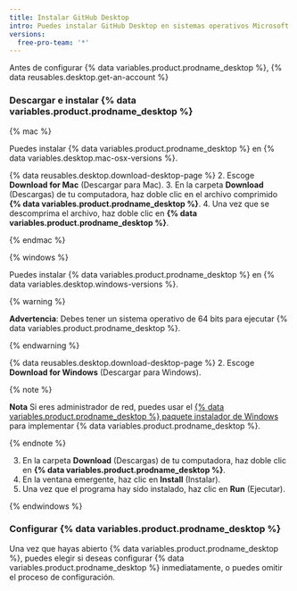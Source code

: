 ```yaml
---
title: Instalar GitHub Desktop
intro: Puedes instalar GitHub Desktop en sistemas operativos Microsoft Windows o macOS.
versions:
  free-pro-team: '*'
---
```


Antes de configurar {% data variables.product.prodname_desktop %}, {% data reusables.desktop.get-an-account %}

### Descargar e instalar {% data variables.product.prodname_desktop %}

{% mac %}

Puedes instalar {% data variables.product.prodname_desktop %} en {% data variables.desktop.mac-osx-versions %}.

{% data reusables.desktop.download-desktop-page %}
2. Escoge **Download for Mac** (Descargar para Mac).
3. En la carpeta **Download** (Descargas) de tu computadora, haz doble clic en el archivo comprimido **{% data variables.product.prodname_desktop %}**.
4. Una vez que se descomprima el archivo, haz doble clic en **{% data variables.product.prodname_desktop %}**.

{% endmac %}

{% windows %}

Puedes instalar {% data variables.product.prodname_desktop %} en {% data variables.desktop.windows-versions %}.

{% warning %}

**Advertencia**: Debes tener un sistema operativo de 64 bits para ejecutar {% data variables.product.prodname_desktop %}.

{% endwarning %}

{% data reusables.desktop.download-desktop-page %}
2. Escoge **Download for Windows** (Descargar para Windows).

  {% note %}

  **Nota** Si eres administrador de red, puedes usar el [{% data variables.product.prodname_desktop %} paquete instalador de Windows](/desktop/guides/getting-started-with-github-desktop/about-the-github-desktop-windows-installer-package/) para implementar {% data variables.product.prodname_desktop %}.

  {% endnote %}

3. En la carpeta **Download** (Descargas) de tu computadora, haz doble clic en **{% data variables.product.prodname_desktop %}**.
4. En la ventana emergente, haz clic en **Install** (Instalar).
5. Una vez que el programa hay sido instalado, haz clic en **Run** (Ejecutar).

{% endwindows %}

### Configurar {% data variables.product.prodname_desktop %}

Una vez que hayas abierto {% data variables.product.prodname_desktop %}, puedes elegir si deseas configurar {% data variables.product.prodname_desktop %} inmediatamente, o puedes omitir el proceso de configuración.
